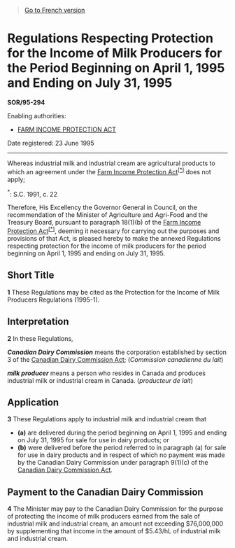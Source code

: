 > [Go to French version](/fr/Règlements/Décrets,%20ordonnances%20et%20règlements%20statutaires/95/294.md)

# Regulations Respecting Protection for the Income of Milk Producers for the Period Beginning on April 1, 1995 and Ending on July 31, 1995

**SOR/95-294**

Enabling authorities: 
- [FARM INCOME PROTECTION ACT](/en/Acts/Statutes%20of%20Canada/1991/c.%2022.md)

Date registered: 23 June 1995

----------

Whereas industrial milk and industrial cream are agricultural products to which an agreement under the [Farm Income Protection Act](/en/Acts/Statutes%20of%20Canada/1991/c.%2022.md)<sup><a href='#fn_SOR-95-294_e_hq_6353'>[*]</a></sup> does not apply;

<a name='fn_SOR-95-294_e_hq_6353'><sup>*</sup></a>: S.C. 1991, c. 22<br />

Therefore, His Excellency the Governor General in Council, on the recommendation of the Minister of Agriculture and Agri-Food and the Treasury Board, pursuant to paragraph 18(1)(b) of the [Farm Income Protection Act](/en/Acts/Statutes%20of%20Canada/1991/c.%2022.md)<sup><a href='#fn_SOR-95-294_e_hq_6353'>[*]</a></sup>, deeming it necessary for carrying out the purposes and provisions of that Act, is pleased hereby to make the annexed Regulations respecting protection for the income of milk producers for the period beginning on April 1, 1995 and ending on July 31, 1995.




## Short Title


**1** These Regulations may be cited as the Protection for the Income of Milk Producers Regulations (1995-1).




## Interpretation


**2** In these Regulations,

***Canadian Dairy Commission*** means the corporation established by section 3 of the [Canadian Dairy Commission Act](/en/Acts/Revised%20Statutes%20of%20Canada/C/C-15.md); (*Commission canadienne du lait*)

***milk producer*** means a person who resides in Canada and produces industrial milk or industrial cream in Canada. (*producteur de lait*)




## Application


**3** These Regulations apply to industrial milk and industrial cream that
- **(a)** are delivered during the period beginning on April 1, 1995 and ending on July 31, 1995 for sale for use in dairy products; or
- **(b)** were delivered before the period referred to in paragraph (a) for sale for use in dairy products and in respect of which no payment was made by the Canadian Dairy Commission under paragraph 9(1)(c) of the [Canadian Dairy Commission Act](/en/Acts/Revised%20Statutes%20of%20Canada/C/C-15.md).




## Payment to the Canadian Dairy Commission


**4** The Minister may pay to the Canadian Dairy Commission for the purpose of protecting the income of milk producers earned from the sale of industrial milk and industrial cream, an amount not exceeding $76,000,000 by supplementing that income in the amount of $5.43/hL of industrial milk and industrial cream.


